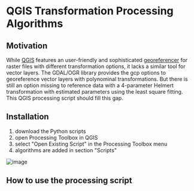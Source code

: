 # QGIS Transformation Processing Algorithms

## Motivation

While [QGIS](https://github.com/qgis/QGIS) features an user-friendly and sophisticated [georeferencer](https://docs.qgis.org/testing/en/docs/user_manual/working_with_raster/georeferencer.html) for raster files with different transformation options, it lacks a similar tool for vector layers. The GDAL/OGR library provides the gcp options to georeference vector layers with polynominal transformations.
But there is still an option missing to reference data with a 4-parameter Helmert transformation with estimated parameters using the least square fitting. This QGIS processing script should fill this gap.

## Installation

1. download the Python scripts
2. open Processing Toolbox in QGIS
3. select "Open Existing Script" in the Processing Toolbox menu
4. algorithms are added in section "Scripts"

![image](https://user-images.githubusercontent.com/980073/149583386-1d92fc6a-0519-4b1a-b638-56257521124c.png)

## How to use the processing script